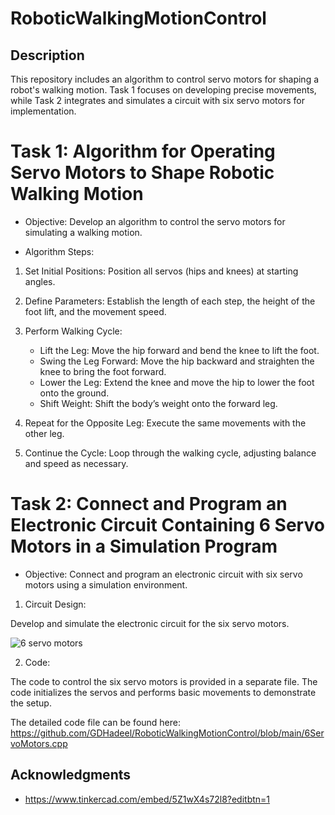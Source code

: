 # RoboticWalkingMotionControl

## Description
This repository includes an algorithm to control servo motors for shaping a robot's walking motion. Task 1 focuses on developing precise movements, while Task 2 integrates and simulates a circuit with six servo motors for implementation.

# Task 1: Algorithm for Operating Servo Motors to Shape Robotic Walking Motion
* Objective: Develop an algorithm to control the servo motors for simulating a walking motion.

* Algorithm Steps:
  
1. Set Initial Positions: Position all servos (hips and knees) at starting angles.
   
3. Define Parameters: Establish the length of each step, the height of the foot lift, and the movement speed.
   
5. Perform Walking Cycle:
   - Lift the Leg: Move the hip forward and bend the knee to lift the foot.
   - Swing the Leg Forward: Move the hip backward and straighten the knee to bring the foot forward.
   - Lower the Leg: Extend the knee and move the hip to lower the foot onto the ground.
   - Shift Weight: Shift the body’s weight onto the forward leg.
     
6. Repeat for the Opposite Leg: Execute the same movements with the other leg.
   
8. Continue the Cycle: Loop through the walking cycle, adjusting balance and speed as necessary.


# Task 2: Connect and Program an Electronic Circuit Containing 6 Servo Motors in a Simulation Program

* Objective: Connect and program an electronic circuit with six servo motors using a simulation environment.

1. Circuit Design:
   
Develop and simulate the electronic circuit for the six servo motors.

![6 servo motors](https://github.com/GDHadeel/Servo-Controlled-Robot-Legs/assets/126657301/015f3233-986b-4812-af7a-33064e8bcb39)

2. Code:
   
The code to control the six servo motors is provided in a separate file. The code initializes the servos and performs basic movements to demonstrate the setup.

The detailed code file can be found here: https://github.com/GDHadeel/RoboticWalkingMotionControl/blob/main/6ServoMotors.cpp

## Acknowledgments

* https://www.tinkercad.com/embed/5Z1wX4s72l8?editbtn=1





